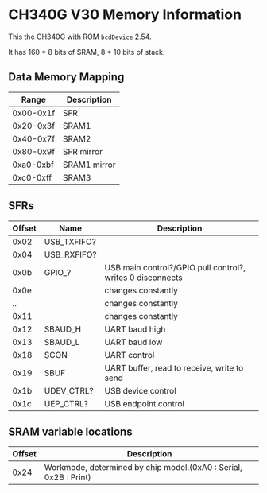 # CH340G V30 Memory Information
This the CH340G with ROM `bcdDevice` 2.54.  

It has 160 * 8 bits of SRAM, 8 * 10 bits of stack.  

## Data Memory Mapping
|  Range  |Description|
|---------|-----------|
|0x00-0x1f|    SFR    |
|0x20-0x3f|   SRAM1   |
|0x40-0x7f|   SRAM2   |
|0x80-0x9f| SFR mirror|
|0xa0-0xbf|SRAM1 mirror|
|0xc0-0xff|   SRAM3   |

## SFRs
|Offset|   Name   |Description|
|------|----------|-----------|
| 0x02 |USB_TXFIFO?||
| 0x04 |USB_RXFIFO?||
| 0x0b |  GPIO_?  |USB main control?/GPIO pull control?, writes 0 disconnects|
| 0x0e |          |changes constantly|
|  ..  |          |changes constantly|
| 0x11 |          |changes constantly|
| 0x12 | SBAUD_H  |UART baud high|
| 0x13 | SBAUD_L  |UART baud low|
| 0x18 |   SCON   |UART control|
| 0x19 |   SBUF   |UART buffer, read to receive, write to send|
| 0x1b |UDEV_CTRL?|USB device control|
| 0x1c |UEP_CTRL? |USB endpoint control|

## SRAM variable locations
|Offset|Description|
|------|-----------|
| 0x24 |Workmode, determined by chip model.(0xA0 : Serial, 0x2B : Print)|

